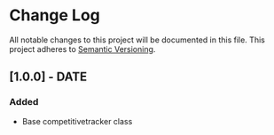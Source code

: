 # Change Log
All notable changes to this project will be documented in this file.
This project adheres to [Semantic Versioning](http://semver.org/).

## [1.0.0] - DATE
### Added
- Base competitivetracker class
